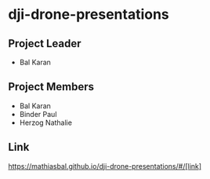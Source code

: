 # dji-drone-presentations

## Project Leader
* Bal Karan

## Project Members
* Bal Karan
* Binder Paul
* Herzog Nathalie 

## Link
https://mathiasbal.github.io/dji-drone-presentations/#/[link]
